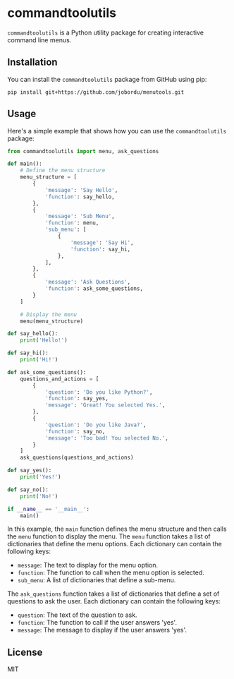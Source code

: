 # commandtoolutils

`commandtoolutils` is a Python utility package for creating interactive command line menus.

## Installation

You can install the `commandtoolutils` package from GitHub using pip:

```
pip install git+https://github.com/jobordu/menutools.git
```

## Usage

Here's a simple example that shows how you can use the `commandtoolutils` package:

```python
from commandtoolutils import menu, ask_questions

def main():
    # Define the menu structure
    menu_structure = [
        {
            'message': 'Say Hello',
            'function': say_hello,
        },
        {
            'message': 'Sub Menu',
            'function': menu,
            'sub_menu': [
                {
                    'message': 'Say Hi',
                    'function': say_hi,
                },
            ],
        },
        {
            'message': 'Ask Questions',
            'function': ask_some_questions,
        }
    ]

    # Display the menu
    menu(menu_structure)

def say_hello():
    print('Hello!')

def say_hi():
    print('Hi!')

def ask_some_questions():
    questions_and_actions = [
        {
            'question': 'Do you like Python?',
            'function': say_yes,
            'message': 'Great! You selected Yes.',
        },
        {
            'question': 'Do you like Java?',
            'function': say_no,
            'message': 'Too bad! You selected No.',
        }
    ]
    ask_questions(questions_and_actions)

def say_yes():
    print('Yes!')

def say_no():
    print('No!')

if __name__ == '__main__':
    main()
```

In this example, the `main` function defines the menu structure and then calls the `menu` function to display the menu. The `menu` function takes a list of dictionaries that define the menu options. Each dictionary can contain the following keys:

- `message`: The text to display for the menu option.
- `function`: The function to call when the menu option is selected.
- `sub_menu`: A list of dictionaries that define a sub-menu.

The `ask_questions` function takes a list of dictionaries that define a set of questions to ask the user. Each dictionary can contain the following keys:

- `question`: The text of the question to ask.
- `function`: The function to call if the user answers 'yes'.
- `message`: The message to display if the user answers 'yes'.

## License

MIT
